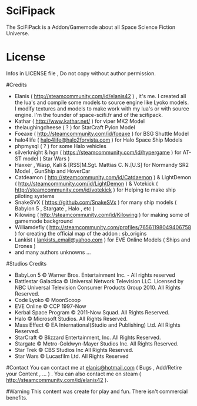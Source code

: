 # SciFipack
The SciFiPack is a Addon/Gamemode about all Space Science Fiction Universe. 

# License
Infos in LICENSE file , Do not copy without author permission.

#Credits
- Elanis ( http://steamcommunity.com/id/elanis42 ) , it's me. I created all the lua's and compile some models to source engine like Lyoko models. I modify textures and models to make work with my lua's or with source engine. I'm the founder of space-scifi.fr and of the scifipack.
- Kathar ( http://www.kathar.net/ ) for viper MK2 Model
- thelaughingcheese ( ? ) for StarCraft Pylon Model
- Foeaxe ( http://steamcommunity.com/id/foeaxe ) for BSG Shuttle Model
- halo4life ( halo4life@halo2forvista.com ) for Halo Space Ship Models
- phpmysql ( ? ) for some Halo vehicles
- silverknight & hgn ( https://steamcommunity.com/id/hypergame ) for AT-ST model ( Star Wars )
- Haxxer , Wasp, Kali & [RSS]M.Sgt. Mattias C. N.[U.S] for Normandy SR2 Model , GunShip and HoverCar
- Catdeamon ( http://steamcommunity.com/id/Catdaemon ) & LightDemon ( http://steamcommunity.com/id/LightDemon ) & Votekick ( http://steamcommunity.com/id/votekick ) for Helping to make ship piloting systems
- SnakeSVX ( https://github.com/SnakeSVx ) for many ship models ( Babylon 5 , Stargate , Halo , etc )
- Kilowing ( http://steamcommunity.com/id/Kilowing ) for making some of gamemode background
- Williamdefly ( http://steamcommunity.com/profiles/76561198049406758 ) for creating the official map of the addon : sb_origins
- Lankist ( lankists_email@yahoo.com ) for EVE Online Models ( Ships and Drones )
- and many authors unknowns ...

#Studios Credits
- BabyLon 5 © Warner Bros. Entertainment Inc. - All rights reserved
- Battlestar Galactica © Universal Network Television LLC. Licensed by NBC Universal Television Consumer Products Group 2010. All Rights Reserved.
- Code Lyoko © MoonScoop
- EVE Online © CCP 1997-Now
- Kerbal Space Program © 2011-Now Squad. All Rights Reserved.
- Halo © Microsoft Studios. All Rights Reserved.
- Mass Effect © EA International(Studio and Publishing) Ltd. All Rights Reserved.
- StarCraft © Blizzard Entertainment, Inc. All Rights Reserved.
- Stargate © Metro-Goldwyn-Mayer Studios Inc. All Rights Reserved.
- Star Trek © CBS Studios Inc All Rights Reserved.
- Star Wars  © Lucasfilm Ltd. All Rights Reserved

#Contact
You can contact me at elanis@hotmail.com ( Bugs , Add/Retire your Content , ... ) . You can also contact me on steam ( http://steamcommunity.com/id/elanis42 ).

#Warning
This content was create for play and fun. There isn't commercial benefits.